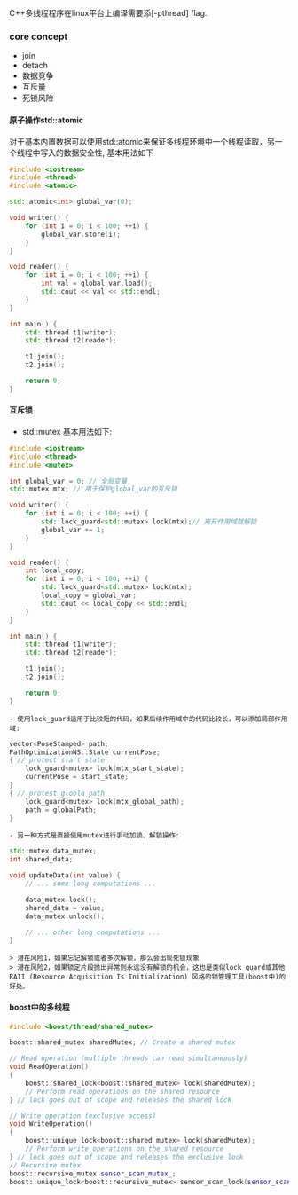 C++多线程程序在linux平台上编译需要添[-pthread] flag. 
### core concept
- join
- detach
- 数据竞争
- 互斥量
- 死锁风险
#### 原子操作std::atomic
对于基本内置数据可以使用std::atomic来保证多线程环境中一个线程读取，另一个线程中写入的数据安全性, 基本用法如下
```C++
#include <iostream>
#include <thread>
#include <atomic>

std::atomic<int> global_var(0);

void writer() {
    for (int i = 0; i < 100; ++i) {
        global_var.store(i);
    }
}

void reader() {
    for (int i = 0; i < 100; ++i) {
        int val = global_var.load();
        std::cout << val << std::endl;
    }
}

int main() {
    std::thread t1(writer);
    std::thread t2(reader);

    t1.join();
    t2.join();

    return 0;
}

```
#### 互斥锁
- std::mutex
基本用法如下:
```C++
#include <iostream>
#include <thread>
#include <mutex>

int global_var = 0; // 全局变量
std::mutex mtx; // 用于保护global_var的互斥锁

void writer() {
    for (int i = 0; i < 100; ++i) {
        std::lock_guard<std::mutex> lock(mtx);// 离开作用域就解锁
        global_var += 1;
    }
}

void reader() {
    int local_copy;
    for (int i = 0; i < 100; ++i) {
        std::lock_guard<std::mutex> lock(mtx);
        local_copy = global_var;
        std::cout << local_copy << std::endl;
    }
}

int main() {
    std::thread t1(writer);
    std::thread t2(reader);

    t1.join();
    t2.join();

    return 0;
}

```
	- 使用lock_guard适用于比较短的代码，如果后续作用域中的代码比较长，可以添加局部作用域:
```C++
vector<PoseStamped> path;
PathOptimizationNS::State currentPose;
{ // protect start state
    lock_guard<mutex> lock(mtx_start_state); 
    currentPose = start_state;
}
{ // protest globla path
    lock_guard<mutex> lock(mtx_global_path);
    path = globalPath;
}
```
	- 另一种方式是直接使用mutex进行手动加锁、解锁操作:
```C++
std::mutex data_mutex;
int shared_data;

void updateData(int value) {
    // ... some long computations ...

    data_mutex.lock();
    shared_data = value;
    data_mutex.unlock();

    // ... other long computations ...
}
```
	> 潜在风险1，如果忘记解锁或者多次解锁，那么会出现死锁现象
	> 潜在风险2，如果锁定片段抛出异常则永远没有解锁的机会，这也是类似lock_guard或其他RAII (Resource Acquisition Is Initialization) 风格的锁管理工具(boost中)的好处。

#### boost中的多线程
```C++
#include <boost/thread/shared_mutex>

boost::shared_mutex sharedMutex; // Create a shared mutex

// Read operation (multiple threads can read simultaneously)
void ReadOperation()
{
    boost::shared_lock<boost::shared_mutex> lock(sharedMutex);
    // Perform read operations on the shared resource
} // lock goes out of scope and releases the shared lock

// Write operation (exclusive access)
void WriteOperation()
{
    boost::unique_lock<boost::shared_mutex> lock(sharedMutex);
    // Perform write operations on the shared resource
} // lock goes out of scope and releases the exclusive lock
// Recursive mutex
boost::recursive_mutex sensor_scan_mutex_;
boost::unique_lock<boost::recursive_mutex> sensor_scan_lock(sensor_scan_mutex_);
```